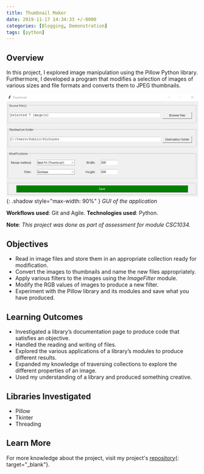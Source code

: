 ```yaml
---
title: Thumbnail Maker
date: 2019-11-17 14:34:33 +/-0000
categories: [Blogging, Demonstration]
tags: [python]
---
```


## Overview
In this project, I explored image manipulation using the Pillow Python library. Furthermore, I developed a program that modifies a selection of images of various sizes and file formats and converts them to JPEG thumbnails.

![Window shadow](/assets/img/posts/thumbnail-maker.png){: .shadow style="max-width: 90%" }
_GUI of the application_

**Workflows used**: Git and Agile.
**Technologies used**: Python.

**Note**: *This project was done as part of assessment for module CSC1034.*

## Objectives
- Read in image files and store them in an appropriate collection ready for modification.
- Convert the images to thumbnails and name the new files appropriately.
- Apply various filters to the images using the *ImageFilter* module.
- Modify the RGB values of images to produce a new filter.
- Experiment with the Pillow library and its modules and save what you have produced.

## Learning Outcomes
- Investigated a library’s documentation page to produce code that satisfies an objective.
- Handled the reading and writing of files.
- Explored the various applications of a library’s modules to produce different results.
- Expanded my knowledge of traversing collections to explore the different properties of an image.
- Used my understanding of a library and produced something creative.

## Libraries Investigated
- Pillow
- Tkinter
- Threading

## Learn More
For more knowledge about the project, visit my project's [repository](https://github.com/mantas2000/Thumbnail-Maker){: target="_blank"}.
